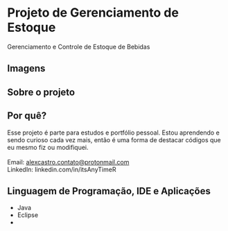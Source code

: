# Projeto de Gerenciamento de Estoque
Gerenciamento e Controle de Estoque de Bebidas

## Imagens

## Sobre o projeto

## Por quê?
Esse projeto é parte para estudos e portfólio pessoal. Estou aprendendo e sendo curioso cada vez mais, então é uma forma de destacar códigos que eu mesmo fiz ou modifiquei. <br><br>
Email: alexcastro.contato@protonmail.com <br>
LinkedIn: linkedin.com/in/itsAnyTimeR


## Linguagem de Programação, IDE e Aplicações
- Java
- Eclipse
- 
